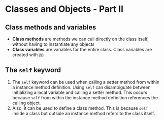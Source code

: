 # Classes and Objects - Part II

## Class methods and variables

* **Class methods** are methods we can call directly on the class itself, without having to instantiate any objects
* **Class variables** are variables for the entire class.
Class variables are created with `@@`.

## The `self` keyword

1. The `self` keyword can be used when calling a setter method from within a instance method definition.
Using `self` can disambiguate between initializing a local variable and calling a setter method.
This occurs because `self` from within the instance method definition references the calling object.
2. Also, it can be used to define a class method.
This is because `self` inside a class but outside an instance method refers to the class itself.
